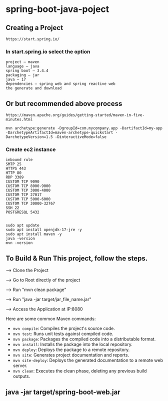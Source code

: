 # spring-boot-java-poject
## Creating a Project
```
https://start.spring.io/
```
### In start.spring.io  select the option
```
project – maven
language – java 
spring boot – 3.4.4
packaging – jar
java – 17
dependencies – spring web and spring reactive web
the generate and download

```

## Or but recommended  above process
```
https://maven.apache.org/guides/getting-started/maven-in-five-minutes.html
```
```
mvn archetype:generate -DgroupId=com.mycompany.app -DartifactId=my-app -DarchetypeArtifactId=maven-archetype-quickstart -DarchetypeVersion=1.5 -DinteractiveMode=false
```

### Create ec2 instance
```
inbound rule 
SMTP 25
HTTPS 443
HTTP 80
RDP 3389
CUSTOM TCP 9090
CUSTOM TCP 8000-9000
CUSTOM TCP 3000-4000
CUSTOM TCP 27017
CUSTOM TCP 5000-6000
CUSTOM TCP 30000-32767
SSH 22
POSTGRESQL 5432


```
```
sudo apt update
sudo apt install openjdk-17-jre -y
sudo apt install maven -y
java -version
mvn -version

```

## To Build & Run This project, follow the steps.

--> Clone the Project

--> Go to Root directly of the project

--> Run "mvn clean package"

--> Run "java -jar target/jar_file_name.jar"

--> Access the Application at IP:8080

Here are some common Maven commands:

- `mvn compile`: Compiles the project's source code.
- `mvn test`: Runs unit tests against compiled code.
- `mvn package`: Packages the compiled code into a distributable format.
- `mvn install`: Installs the package into the local repository.
- `mvn deploy`: Deploys the package to a remote repository.
- `mvn site`: Generates project documentation and reports.
- `mvn site-deploy`: Deploys the generated documentation to a remote web server.  
- `mvn clean`: Executes the clean phase, deleting any previous build outputs. 

## java -jar target/spring-boot-web.jar
